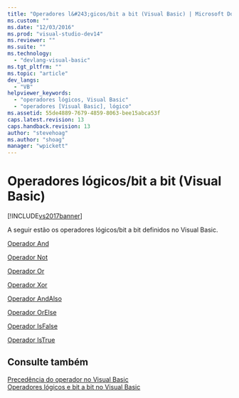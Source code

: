 ```yaml
---
title: "Operadores l&#243;gicos/bit a bit (Visual Basic) | Microsoft Docs"
ms.custom: ""
ms.date: "12/03/2016"
ms.prod: "visual-studio-dev14"
ms.reviewer: ""
ms.suite: ""
ms.technology: 
  - "devlang-visual-basic"
ms.tgt_pltfrm: ""
ms.topic: "article"
dev_langs: 
  - "VB"
helpviewer_keywords: 
  - "operadores lógicos, Visual Basic"
  - "operadores [Visual Basic], lógico"
ms.assetid: 55de4889-7679-4859-8063-bee15abca53f
caps.latest.revision: 13
caps.handback.revision: 13
author: "stevehoag"
ms.author: "shoag"
manager: "wpickett"
---
```

# Operadores l&#243;gicos/bit a bit (Visual Basic)
[!INCLUDE[vs2017banner](../../../csharp/includes/vs2017banner.md)]

A seguir estão os operadores lógicos\/bit a bit definidos no Visual Basic.  
  
 [Operador And](../../../visual-basic/language-reference/operators/and-operator.md)  
  
 [Operador Not](../../../visual-basic/language-reference/operators/not-operator.md)  
  
 [Operador Or](../../../visual-basic/language-reference/operators/or-operator.md)  
  
 [Operador Xor](../../../visual-basic/language-reference/operators/xor-operator.md)  
  
 [Operador AndAlso](../../../visual-basic/language-reference/operators/andalso-operator.md)  
  
 [Operador OrElse](../../../visual-basic/language-reference/operators/orelse-operator.md)  
  
 [Operador IsFalse](../../../visual-basic/language-reference/operators/isfalse-operator.md)  
  
 [Operador IsTrue](../../../visual-basic/language-reference/operators/istrue-operator.md)  
  
## Consulte também  
 [Precedência do operador no Visual Basic](../../../visual-basic/language-reference/operators/operator-precedence.md)   
 [Operadores lógicos e bit a bit no Visual Basic](../../../visual-basic/programming-guide/language-features/operators-and-expressions/logical-and-bitwise-operators.md)